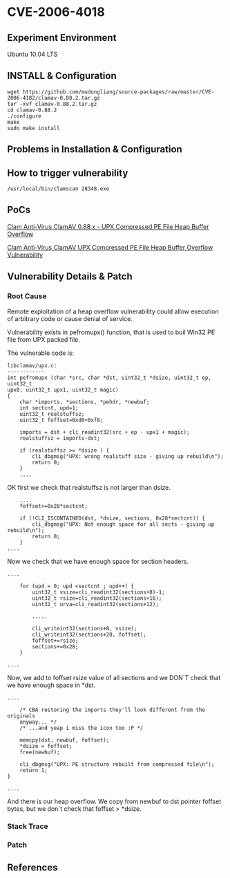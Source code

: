 # CVE-2006-4018

## Experiment Environment

Ubuntu 10.04 LTS

## INSTALL & Configuration

```
wget https://github.com/mudongliang/source-packages/raw/master/CVE-2006-4182/clamav-0.88.2.tar.gz
tar -xvf clamav-0.88.2.tar.gz
cd clamav-0.88.2
./configure
make
sudo make install
```

## Problems in Installation & Configuration


## How to trigger vulnerability

```
/usr/local/bin/clamscan 28348.exe
```

## PoCs

[Clam Anti-Virus ClamAV 0.88.x - UPX Compressed PE File Heap Buffer Overflow](https://www.exploit-db.com/exploits/28348/)

[Clam Anti-Virus ClamAV UPX Compressed PE File Heap Buffer Overflow Vulnerability](https://www.securityfocus.com/bid/19381/exploit)

## Vulnerability Details & Patch

### Root Cause

Remote exploitation of a heap overflow vulnerability could allow execution of
arbitrary code or cause denial of service.

Vulnerability exists in pefromupx() function, that is used to buil 
Win32 PE file
from UPX packed file.

The vulnerable code is:

```
libclamav/upx.c:
------------
int pefromupx (char *src, char *dst, uint32_t *dsize, uint32_t ep, uint32_t
upx0, uint32_t upx1, uint32_t magic)
{
	char *imports, *sections, *pehdr, *newbuf;
	int sectcnt, upd=1;
	uint32_t realstuffsz;
	uint32_t foffset=0xd0+0xf8;

	imports = dst + cli_readint32(src + ep - upx1 + magic);
	realstuffsz = imports-dst;

	if (realstuffsz >= *dsize ) {
		cli_dbgmsg("UPX: wrong realstuff size - giving up rebuild\n");
		return 0;
	}
	....
```

OK first we check that realstuffsz is not larger than dsize.

```
	....
	foffset+=0x28*sectcnt;

	if (!CLI_ISCONTAINED(dst, *dsize, sections, 0x28*sectcnt)) {
		cli_dbgmsg("UPX: Not enough space for all sects - giving up rebuild\n");
		return 0;
	}
....
```

Now we check that we have enough space for section headers.

```
....

	for (upd = 0; upd <sectcnt ; upd++) {
		uint32_t vsize=cli_readint32(sections+8)-1;
		uint32_t rsize=cli_readint32(sections+16);
		uint32_t urva=cli_readint32(sections+12);

		.....

		cli_writeint32(sections+8, vsize);
		cli_writeint32(sections+20, foffset);
		foffset+=rsize;
		sections+=0x28;
	}

....
```

Now, we add to foffset rsize value of all sections and we DON`T check
that we have enough space in *dst.

```
....

	/* CBA restoring the imports they'll look different from the originals
	anyway... */
	/* ...and yeap i miss the icon too :P */

	memcpy(dst, newbuf, foffset);
	*dsize = foffset;
	free(newbuf);

	cli_dbgmsg("UPX: PE structure rebuilt from compressed file\n");
	return 1;
}

....
```

And there is our heap overflow. We copy from newbuf to dst pointer foffset
bytes, but we don`t check that foffset > *dsize.

### Stack Trace

### Patch

## References
